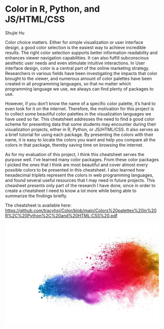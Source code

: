 # Color in R, Python, and JS/HTML/CSS

Shujie Hu


Color choice matters. Either for simple visualization or user interface design, a good color selection is the easiest way to achieve incredible results. The right color selection supports better information readability and enhances viewer navigation capabilities. It can also fulfill subconscious aesthetic user needs and even stimulate intuitive interactions. In User interface design, color is a central part of the online marketing strategy. Researchers in various fields have been investigating the impacts that color brought to the viewer, and numerous amount of color palettes have been created in all programming languages, so that no matter which programming language we use, we always can find plenty of packages to use.

However, if you don’t know the name of a specific color palette, it’s hard to even look for it on the internet. Therefore, the motivation for this project is to collect some beautiful color palettes in the visualization languages we have used so far.   This cheatsheet addresses the need to find a good color scheme for presenting data that some students may encounter during their visualization projects, either in R, Python, or JS/HTML/CSS. It also serves as a brief tutorial for using each package. By presenting the colors with their name, it is easy to locate the colors you want and help you compare all the colors in that package, thereby saving time on browsing the internet.

As for my evaluation of this project, I think this cheatsheet serves the purpose well. I've learned many color packages. From these color packages I picked the ones that I think are most beautiful and cover almost every possible colors to be presented in this cheatsheet. I also learned how hexadecimal triplets represent the colors in web programming languages, and found several useful resources that I may need in future projects. This cheasheet presents only part of the research I have done, since in order to create a cheatsheet I need to know a lot more while being able to summarize the findings briefly. 


The cheatsheet is available here:
https://github.com/tracyhsj/Color/blob/main/Colors%20palettes%20in%20R%2C%20Python%2C%20and%20HTML:CSS%20.pdf

![Test Photo](resources/color_r_python_css/color.jpeg)

